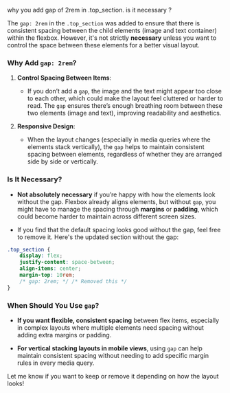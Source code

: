 why you add gap of 2rem in .top_section. is it necessary ?

The `gap: 2rem` in the `.top_section` was added to ensure that there is consistent spacing between the child elements (image and text container) within the flexbox. However, it's not strictly **necessary** unless you want to control the space between these elements for a better visual layout.

### Why Add `gap: 2rem`?

1. **Control Spacing Between Items**:
   - If you don’t add a `gap`, the image and the text might appear too close to each other, which could make the layout feel cluttered or harder to read. The `gap` ensures there’s enough breathing room between these two elements (image and text), improving readability and aesthetics.
  
2. **Responsive Design**:
   - When the layout changes (especially in media queries where the elements stack vertically), the `gap` helps to maintain consistent spacing between elements, regardless of whether they are arranged side by side or vertically.

### Is It Necessary?

- **Not absolutely necessary** if you’re happy with how the elements look without the gap. Flexbox already aligns elements, but without `gap`, you might have to manage the spacing through **margins** or **padding**, which could become harder to maintain across different screen sizes.
  
- If you find that the default spacing looks good without the gap, feel free to remove it. Here's the updated section without the gap:

```css
.top_section {
    display: flex;
    justify-content: space-between;
    align-items: center;
    margin-top: 10rem;
    /* gap: 2rem; */ /* Removed this */
}
```

### When Should You Use `gap`?

- **If you want flexible, consistent spacing** between flex items, especially in complex layouts where multiple elements need spacing without adding extra margins or padding.
  
- **For vertical stacking layouts in mobile views**, using `gap` can help maintain consistent spacing without needing to add specific margin rules in every media query.

Let me know if you want to keep or remove it depending on how the layout looks!
